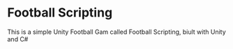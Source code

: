 # Football Scripting
 This is a simple Unity Football Gam called Football Scripting, biult with Unity and C#
